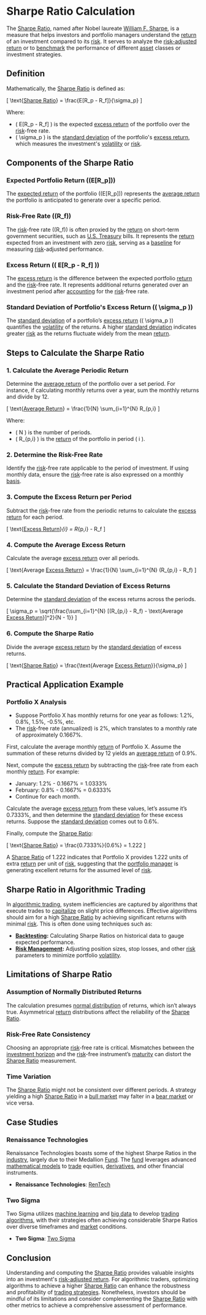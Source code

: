 # Sharpe Ratio Calculation

The [Sharpe Ratio](../s/sharpe_ratio.md), named after Nobel laureate [William F. Sharpe](../w/william_f._sharpe.md), is a measure that helps investors and portfolio managers understand the [return](../r/return.md) of an investment compared to its [risk](../r/risk.md). It serves to analyze the [risk-adjusted return](../r/risk-adjusted_return.md) or to [benchmark](../b/benchmark.md) the performance of different [asset](../a/asset.md) classes or investment strategies.

## Definition

Mathematically, the [Sharpe Ratio](../s/sharpe_ratio.md) is defined as:

\[ \text{[Sharpe Ratio](../s/sharpe_ratio.md)} = \frac{E[R_p - R_f]}{\sigma_p} \]

Where:
- \( E[R_p - R_f] \) is the expected [excess return](../e/excess_return.md) of the portfolio over the [risk](../r/risk.md)-free rate.
- \( \sigma_p \) is the [standard deviation](../s/standard_deviation.md) of the portfolio's [excess return](../e/excess_return.md), which measures the investment's [volatility](../v/volatility.md) or [risk](../r/risk.md).

## Components of the Sharpe Ratio

### Expected Portfolio Return (\(E[R_p]\))

The [expected return](../e/expected_return.md) of the portfolio (\(E[R_p]\)) represents the [average return](../a/average_return.md) the portfolio is anticipated to generate over a specific period.

### Risk-Free Rate (\(R_f\))

The [risk](../r/risk.md)-free rate (\(R_f\)) is often proxied by the [return](../r/return.md) on short-term government securities, such as [U.S. Treasury](../u/u.s._treasury.md) bills. It represents the [return](../r/return.md) expected from an investment with zero [risk](../r/risk.md), serving as a [baseline](../b/baseline.md) for measuring [risk](../r/risk.md)-adjusted performance.

### Excess Return (\( E[R_p - R_f] \))

The [excess return](../e/excess_return.md) is the difference between the expected portfolio [return](../r/return.md) and the [risk](../r/risk.md)-free rate. It represents additional returns generated over an investment period after [accounting](../a/accounting.md) for the [risk](../r/risk.md)-free rate.

### Standard Deviation of Portfolio's Excess Return (\( \sigma_p \))

The [standard deviation](../s/standard_deviation.md) of a portfolio’s [excess return](../e/excess_return.md) (\( \sigma_p \)) quantifies the [volatility](../v/volatility.md) of the returns. A higher [standard deviation](../s/standard_deviation.md) indicates greater [risk](../r/risk.md) as the returns fluctuate widely from the mean [return](../r/return.md).

## Steps to Calculate the Sharpe Ratio

### 1. Calculate the Average Periodic Return

Determine the [average return](../a/average_return.md) of the portfolio over a set period. For instance, if calculating monthly returns over a year, sum the monthly returns and divide by 12.

\[ \text{[Average Return](../a/average_return.md)} = \frac{1}{N} \sum_{i=1}^{N} R_{p,i} \]

Where:
- \( N \) is the number of periods.
- \( R_{p,i} \) is the [return](../r/return.md) of the portfolio in period \( i \).

### 2. Determine the Risk-Free Rate

Identify the [risk](../r/risk.md)-free rate applicable to the period of investment. If using monthly data, ensure the [risk](../r/risk.md)-free rate is also expressed on a monthly [basis](../b/basis.md).

### 3. Compute the Excess Return per Period

Subtract the [risk](../r/risk.md)-free rate from the periodic returns to calculate the [excess return](../e/excess_return.md) for each period.

\[ \text{[Excess Return](../e/excess_return.md)}_{i} = R_{p,i} - R_f \]

### 4. Compute the Average Excess Return

Calculate the average [excess return](../e/excess_return.md) over all periods.

\[ \text{Average [Excess Return](../e/excess_return.md)} = \frac{1}{N} \sum_{i=1}^{N} (R_{p,i} - R_f) \]

### 5. Calculate the Standard Deviation of Excess Returns

Determine the [standard deviation](../s/standard_deviation.md) of the excess returns across the periods.

\[ \sigma_p = \sqrt{\frac{\sum_{i=1}^{N} [(R_{p,i} - R_f) - \text{Average [Excess Return](../e/excess_return.md)}]^2}{N - 1}} \]

### 6. Compute the Sharpe Ratio

Divide the average [excess return](../e/excess_return.md) by the [standard deviation](../s/standard_deviation.md) of excess returns.

\[ \text{[Sharpe Ratio](../s/sharpe_ratio.md)} = \frac{\text{Average [Excess Return](../e/excess_return.md)}}{\sigma_p} \]

## Practical Application Example

### Portfolio X Analysis
- Suppose Portfolio X has monthly returns for one year as follows: 1.2%, 0.8%, 1.5%, -0.5%, etc.
- The [risk](../r/risk.md)-free rate (annualized) is 2%, which translates to a monthly rate of approximately 0.1667%.

First, calculate the average monthly [return](../r/return.md) of Portfolio X. Assume the summation of these returns divided by 12 yields an [average return](../a/average_return.md) of 0.9%.

Next, compute the [excess return](../e/excess_return.md) by subtracting the [risk](../r/risk.md)-free rate from each monthly [return](../r/return.md). For example:
- January: 1.2% - 0.1667% = 1.0333%
- February: 0.8% - 0.1667% = 0.6333%
- Continue for each month.

Calculate the average [excess return](../e/excess_return.md) from these values, let’s assume it’s 0.7333%, and then determine the [standard deviation](../s/standard_deviation.md) for these excess returns. Suppose the [standard deviation](../s/standard_deviation.md) comes out to 0.6%.

Finally, compute the [Sharpe Ratio](../s/sharpe_ratio.md):

\[ \text{[Sharpe Ratio](../s/sharpe_ratio.md)} = \frac{0.7333\%}{0.6\%} = 1.222 \]

A [Sharpe Ratio](../s/sharpe_ratio.md) of 1.222 indicates that Portfolio X provides 1.222 units of extra [return](../r/return.md) per unit of [risk](../r/risk.md), suggesting that the [portfolio manager](../p/portfolio_manager.md) is generating excellent returns for the assumed level of [risk](../r/risk.md).

## Sharpe Ratio in Algorithmic Trading

In [algorithmic trading](../a/algorithmic_trading.md), system inefficiencies are captured by algorithms that execute trades to [capitalize](../c/capitalize.md) on slight price differences. Effective algorithms should aim for a high [Sharpe Ratio](../s/sharpe_ratio.md) by achieving significant returns with minimal [risk](../r/risk.md). This is often done using techniques such as:
- **[Backtesting](../b/backtesting.md):** Calculating Sharpe Ratios on historical data to gauge expected performance.
- **[Risk Management](../r/risk_management.md):** Adjusting position sizes, stop losses, and other [risk](../r/risk.md) parameters to minimize portfolio [volatility](../v/volatility.md).

## Limitations of Sharpe Ratio

### Assumption of Normally Distributed Returns

The calculation presumes [normal distribution](../n/normal_distribution_in_trading.md) of returns, which isn’t always true. Asymmetrical [return](../r/return.md) distributions affect the reliability of the [Sharpe Ratio](../s/sharpe_ratio.md).

### Risk-Free Rate Consistency

Choosing an appropriate [risk](../r/risk.md)-free rate is critical. Mismatches between the [investment horizon](../i/investment_horizon.md) and the [risk](../r/risk.md)-free instrument’s [maturity](../m/maturity.md) can distort the [Sharpe Ratio](../s/sharpe_ratio.md) measurement.

### Time Variation

The [Sharpe Ratio](../s/sharpe_ratio.md) might not be consistent over different periods. A strategy yielding a high [Sharpe Ratio](../s/sharpe_ratio.md) in a [bull market](../b/bull_market.md) may falter in a [bear market](../b/bear_market.md) or vice versa.

## Case Studies

### Renaissance Technologies

Renaissance Technologies boasts some of the highest Sharpe Ratios in the [industry](../i/industry.md), largely due to their Medallion [Fund](../f/fund.md). The [fund](../f/fund.md) leverages advanced [mathematical models](../m/mathematical_models_in_trading.md) to [trade](../t/trade.md) equities, [derivatives](../d/derivatives.md), and other financial instruments.

- **Renaissance Technologies**: [RenTech](https://www.rentec.com/)

### Two Sigma

Two Sigma utilizes [machine learning](../m/machine_learning.md) and [big data](../b/big_data_in_trading.md) to develop [trading algorithms](../t/trading_algorithms.md), with their strategies often achieving considerable Sharpe Ratios over diverse timeframes and [market](../m/market.md) conditions.

- **Two Sigma**: [Two Sigma](https://www.twosigma.com/)

## Conclusion

Understanding and computing the [Sharpe Ratio](../s/sharpe_ratio.md) provides valuable insights into an investment's [risk-adjusted return](../r/risk-adjusted_return.md). For algorithmic traders, optimizing algorithms to achieve a higher [Sharpe Ratio](../s/sharpe_ratio.md) can enhance the robustness and profitability of [trading strategies](../t/trading_strategies.md). Nonetheless, investors should be mindful of its limitations and consider complementing the [Sharpe Ratio](../s/sharpe_ratio.md) with other metrics to achieve a comprehensive assessment of performance.

